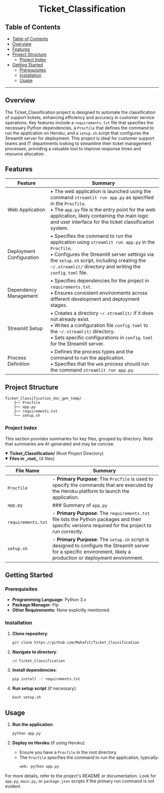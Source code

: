 # <div align='center'> Ticket_Classification</div>


## Table of Contents

- [Table of Contents](#table-of-contents)
- [Overview](#overview)
- [Features](#features)
- [Project Structure](#project-structure)
  - [Project Index](#project-index)
- [Getting Started](#getting-started)
  - [Prerequisites](#prerequisites)
  - [Installation](#installation)
  - [Usage](#usage)

---

## Overview

The Ticket_Classification project is designed to automate the classification of support tickets, enhancing efficiency and accuracy in customer service operations. Key features include a `requirements.txt` file that specifies the necessary Python dependencies, a `Procfile` that defines the command to run the application on Heroku, and a `setup.sh` script that configures the Streamlit server for deployment. This project is ideal for customer support teams and IT departments looking to streamline their ticket management processes, providing a valuable tool to improve response times and resource allocation.

## Features

| Feature          | Summary                                                      |
|------------------|--------------------------------------------------------------|
| Web Application | • The web application is launched using the command `streamlit run app.py` as specified in the `Procfile`.<br>• The `app.py` file is the entry point for the web application, likely containing the main logic and user interface for the ticket classification system. |
| Deployment Configuration | • Specifies the command to run the application using `streamlit run app.py` in the `Procfile`.<br>• Configures the Streamlit server settings via the `setup.sh` script, including creating the `~/.streamlit/` directory and writing the `config.toml` file. |
| Dependency Management | • Specifies dependencies for the project in `requirements.txt`.<br>• Ensures consistent environments across different development and deployment stages. |
| Streamlit Setup | • Creates a directory `~/.streamlit/` if it does not already exist.<br>• Writes a configuration file `config.toml` to the `~/.streamlit/` directory.<br>• Sets specific configurations in `config.toml` for the Streamlit server. |
| Process Definition | • Defines the process types and the command to run the application.<br>• Specifies that the `web` process should run the command `streamlit run app.py`. |


## Project Structure

```text
Ticket_Classification_doc_gen_temp/
    ├── Procfile
    ├── app.py
    ├── requirements.txt
    └── setup.sh
```

### Project Index

This section provides summaries for key files, grouped by directory. Note that summaries are AI-generated and may be concise.

<details open><summary><strong> Ticket_Classification/</strong> (Root Project Directory)</summary>

<details open><summary>  <strong> Files in _root_</strong> (4 files)</summary>

  | File Name | Summary |
  |-----------|---------|
  | `Procfile` | - **Primary Purpose**: The `Procfile` is used to specify the commands that are executed by the Heroku platform to launch the application. |
  | `app.py` | ### Summary of `app.py` |
  | `requirements.txt` | - **Primary Purpose**: The `requirements.txt` file lists the Python packages and their specific versions required for the project to run correctly. |
  | `setup.sh` | - **Primary Purpose**: The `setup.sh` script is designed to configure the Streamlit server for a specific environment, likely a production or deployment environment. |
</details>


</details>


## Getting Started

### Prerequisites
- **Programming Language**: Python 3.x
- **Package Manager**: Pip
- **Other Requirements**: None explicitly mentioned.

### Installation
1. **Clone repository**:
   ```sh
   git clone https://github.com/Mahafit/Ticket_Classification
   ```

2. **Navigate to directory**:
   ```sh
   cd Ticket_Classification
   ```

3. **Install dependencies**:
   ```sh
   pip install -r requirements.txt
   ```

4. **Run setup script** (if necessary):
   ```sh
   bash setup.sh
   ```

## Usage
1. **Run the application**:
   ```sh
   python app.py
   ```

2. **Deploy on Heroku** (if using Heroku):
   - Ensure you have a `Procfile` in the root directory.
   - The `Procfile` specifies the command to run the application, typically:
     ```sh
     web: python app.py
     ```

For more details, refer to the project's README or documentation. Look for `app.py`, `main.py`, or `package.json` scripts if the primary run command is not evident.
